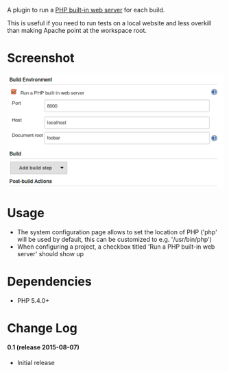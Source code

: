 A plugin to run a [PHP built-in web
server](http://php.net/manual/en/features.commandline.webserver.php) for
each build.

This is useful if you need to run tests on a local website and less
overkill than making Apache point at the workspace root.

# Screenshot

![](docs/images/68747470733a2f2f7261772e6769746875622e636f6d2f6a656e6b696e7363692f7068702d6275696c74696e2d7765622d7365727665722d706c7567696e2f6d61737465722f73637265656e73686f742e706e67.png)

# Usage

-   The system configuration page allows to set the location of PHP
    ('php' will be used by default, this can be customized to e.g.
    '/usr/bin/php')
-   When configuring a project, a checkbox titled 'Run a PHP built-in
    web server' should show up

# Dependencies

-   PHP 5.4.0+

# Change Log

#### 0.1 (release 2015-08-07)

-   Initial release
